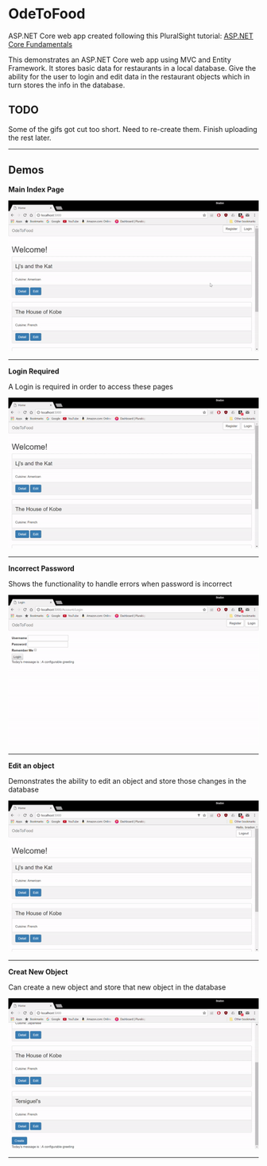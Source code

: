 # OdeToFood
ASP.NET Core web app created following this PluralSight tutorial: [ASP.NET Core Fundamentals](https://www.pluralsight.com/courses/aspdotnet-core-fundamentals)

This demonstrates an ASP.NET Core web app using MVC and Entity Framework.
It stores basic data for restaurants in a local database.
Give the ability for the user to login and edit data in the restaurant objects which in turn stores the info in the database.

## TODO

Some of the gifs got cut too short. Need to re-create them. Finish uploading the rest later.

---

## Demos
**Main Index Page**

![alt text](https://github.com/bradonf333/OdeToFood/blob/master/DemoGifs/MainPage.gif?raw=true "Main Index")

---

**Login Required**

A Login is required in order to access these pages

![alt text](https://github.com/bradonf333/OdeToFood/blob/master/DemoGifs/LoginRequired.gif?raw=truee "Login Required")

---

**Incorrect Password**

Shows the functionality to handle errors when password is incorrect

![alt text](https://github.com/bradonf333/OdeToFood/blob/master/DemoGifs/IncorrectPwdCorrectPwd.gif?raw=true "Password Incorrect")

---

**Edit an object**

Demonstrates the ability to edit an object and store those changes in the database

![alt text](https://github.com/bradonf333/OdeToFood/blob/master/DemoGifs/EditObjectStoreDatabase.gif?raw=true "Edit Object")

---

**Creat New Object**

Can create a new object and store that new object in the database

![alt text](https://github.com/bradonf333/OdeToFood/blob/master/DemoGifs/CreateNewObject.gif?raw=true "Create Object")

---
